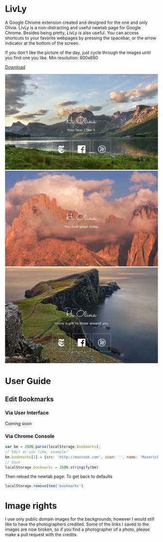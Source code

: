 # LivLy
A Google Chrome extension created and designed for the one and only Olivia.
LivLy is a non-distracting and useful newtab page for Google Chrome. 
Besides being pretty, LivLy is also useful. You can access shortcuts to your favorite webpages
by pressing the spacebar, or the arrow indicator at the bottom of the screen.

If you don't like the picture of the day, just cycle through the images until you find one you like.
Min resolution: 800x680

[Download]()

![Screenshot 1](/ext/1.png?raw=true)
![Screenshot 2](/ext/2.png?raw=true)
![Screenshot 3](/ext/3.png?raw=true)

# User Guide

## Edit Bookmarks
### Via User Interface
Coming soon
### Via Chrome Console
```javascript
var bm = JSON.parse(localStorage.bookmarks);
// Edit as you like, example:
bm.bookmarks[1] = {src: 'http://mavcook.com', icon: '', name: 'Maverick Cook', short_name: 'Mavcook'}
// Save
localStorage.bookmarks = JSON.stringify(bm)
```
Then reload the newtab page.
To get back to defaults
```javascript
localStorage.removeItem('bookmarks')
```

# Image rights
I use only public domain images for the backgrounds, however I would still like
to have the photographers credited. Some of the links I saved to the images are now broken,
so if you find a photographer of a photo, please make a pull request with the credits.
